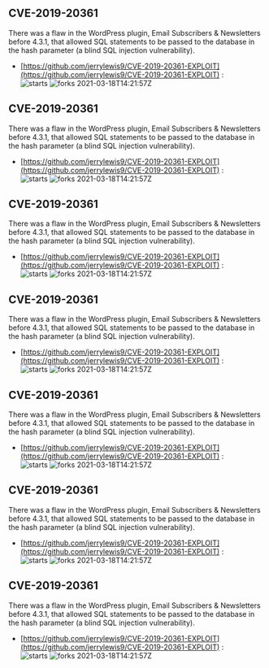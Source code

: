 ## CVE-2019-20361
 There was a flaw in the WordPress plugin, Email Subscribers & Newsletters before 4.3.1, that allowed SQL statements to be passed to the database in the hash parameter (a blind SQL injection vulnerability).

- [https://github.com/jerrylewis9/CVE-2019-20361-EXPLOIT](https://github.com/jerrylewis9/CVE-2019-20361-EXPLOIT) :  
![starts](https://img.shields.io/github/stars/jerrylewis9/CVE-2019-20361-EXPLOIT.svg) 
![forks](https://img.shields.io/github/forks/jerrylewis9/CVE-2019-20361-EXPLOIT.svg) 
2021-03-18T14:21:57Z

## CVE-2019-20361
 There was a flaw in the WordPress plugin, Email Subscribers & Newsletters before 4.3.1, that allowed SQL statements to be passed to the database in the hash parameter (a blind SQL injection vulnerability).

- [https://github.com/jerrylewis9/CVE-2019-20361-EXPLOIT](https://github.com/jerrylewis9/CVE-2019-20361-EXPLOIT) :  
![starts](https://img.shields.io/github/stars/jerrylewis9/CVE-2019-20361-EXPLOIT.svg) 
![forks](https://img.shields.io/github/forks/jerrylewis9/CVE-2019-20361-EXPLOIT.svg) 
2021-03-18T14:21:57Z

## CVE-2019-20361
 There was a flaw in the WordPress plugin, Email Subscribers & Newsletters before 4.3.1, that allowed SQL statements to be passed to the database in the hash parameter (a blind SQL injection vulnerability).

- [https://github.com/jerrylewis9/CVE-2019-20361-EXPLOIT](https://github.com/jerrylewis9/CVE-2019-20361-EXPLOIT) :  
![starts](https://img.shields.io/github/stars/jerrylewis9/CVE-2019-20361-EXPLOIT.svg) 
![forks](https://img.shields.io/github/forks/jerrylewis9/CVE-2019-20361-EXPLOIT.svg) 
2021-03-18T14:21:57Z

## CVE-2019-20361
 There was a flaw in the WordPress plugin, Email Subscribers & Newsletters before 4.3.1, that allowed SQL statements to be passed to the database in the hash parameter (a blind SQL injection vulnerability).

- [https://github.com/jerrylewis9/CVE-2019-20361-EXPLOIT](https://github.com/jerrylewis9/CVE-2019-20361-EXPLOIT) :  
![starts](https://img.shields.io/github/stars/jerrylewis9/CVE-2019-20361-EXPLOIT.svg) 
![forks](https://img.shields.io/github/forks/jerrylewis9/CVE-2019-20361-EXPLOIT.svg) 
2021-03-18T14:21:57Z

## CVE-2019-20361
 There was a flaw in the WordPress plugin, Email Subscribers & Newsletters before 4.3.1, that allowed SQL statements to be passed to the database in the hash parameter (a blind SQL injection vulnerability).

- [https://github.com/jerrylewis9/CVE-2019-20361-EXPLOIT](https://github.com/jerrylewis9/CVE-2019-20361-EXPLOIT) :  
![starts](https://img.shields.io/github/stars/jerrylewis9/CVE-2019-20361-EXPLOIT.svg) 
![forks](https://img.shields.io/github/forks/jerrylewis9/CVE-2019-20361-EXPLOIT.svg) 
2021-03-18T14:21:57Z

## CVE-2019-20361
 There was a flaw in the WordPress plugin, Email Subscribers & Newsletters before 4.3.1, that allowed SQL statements to be passed to the database in the hash parameter (a blind SQL injection vulnerability).

- [https://github.com/jerrylewis9/CVE-2019-20361-EXPLOIT](https://github.com/jerrylewis9/CVE-2019-20361-EXPLOIT) :  
![starts](https://img.shields.io/github/stars/jerrylewis9/CVE-2019-20361-EXPLOIT.svg) 
![forks](https://img.shields.io/github/forks/jerrylewis9/CVE-2019-20361-EXPLOIT.svg) 
2021-03-18T14:21:57Z

## CVE-2019-20361
 There was a flaw in the WordPress plugin, Email Subscribers & Newsletters before 4.3.1, that allowed SQL statements to be passed to the database in the hash parameter (a blind SQL injection vulnerability).

- [https://github.com/jerrylewis9/CVE-2019-20361-EXPLOIT](https://github.com/jerrylewis9/CVE-2019-20361-EXPLOIT) :  
![starts](https://img.shields.io/github/stars/jerrylewis9/CVE-2019-20361-EXPLOIT.svg) 
![forks](https://img.shields.io/github/forks/jerrylewis9/CVE-2019-20361-EXPLOIT.svg) 
2021-03-18T14:21:57Z


